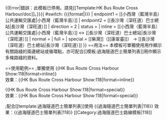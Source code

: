 {{Error|錯誤：此模板已停用。請見[[Template:HK Bus Route Cross Harbour/doc]]。}}{{ #switch: {{{format|}}}
  | endpoint1 = [[小西灣（藍灣半島）公共運輸交匯處|小西灣（藍灣半島）]]
  | endpoint2 = [[長沙灣（深旺道）巴士總站|長沙灣（深旺道）]]
  | direction = 2
  | status = 
  | inline = [[小西灣（藍灣半島）公共運輸交匯處|小西灣（藍灣半島）]] ↔ [[長沙灣（深旺道）巴士總站|長沙灣（深旺道）]]
  | normal =
  | full =
  | special = [[柴灣]]（[[康翠臺]]） → [[長沙灣（深旺道）巴士總站|長沙灣（深旺道）]]
}}<noinclude>
==用法==
本模板可單獨使用用作顯示有關路綫的兩邊總站或循環點，亦可配合[[模板:過海隧道巴士簡單列表]]用作顯示多條路綫的資料。

==使用範例==
;單獨使用
<nowiki>{{HK Bus Route Cross Harbour Show:118|format=inline}}</nowiki><br>
效果：{{HK Bus Route Cross Harbour Show:118|format=inline}}

<nowiki>{{HK Bus Route Cross Harbour Show:118|format=special}}</nowiki><br>
效果：{{HK Bus Route Cross Harbour Show:118|format=special}}

;配合[[template:過海隧道巴士簡單列表]]使用
<nowiki>{{過海隧道巴士簡單列表|118}}</nowiki>
效果：{{過海隧道巴士簡單列表|118}}
[[Category:過海隧道巴士路線模板|118]]</noinclude>
